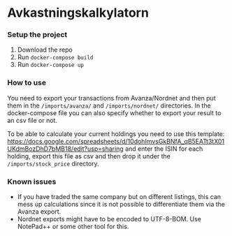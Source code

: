 # Avkastningskalkylatorn

### Setup the project
1. Download the repo
2. Run `docker-compose build`
3. Run `docker-compose up`

### How to use
You need to export your transactions from Avanza/Nordnet and then put them in the `/imports/avanza/` and `/imports/nordnet/` directories.
In the docker-compose file you can also specify whether to export your result to an csv file or not.

To be able to calculate your current holdings you need to use this template: https://docs.google.com/spreadsheets/d/10dohImvsGkBNfA_qB5EATt3tX01UKdmBozDhD7bMB18/edit?usp=sharing and enter the ISIN for each holding, export this file as csv and then drop it under the `/imports/stock_price` directory.

### Known issues
- If you have traded the same company but on different listings, this can mess up calculations since it is not possible to differentiate them via the Avanza export.
- Nordnet exports might have to be encoded to UTF-8-BOM. Use NotePad++ or some other tool for this.
